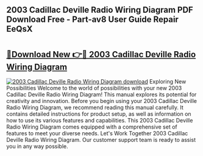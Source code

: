 ## 2003 Cadillac Deville Radio Wiring Diagram PDF Download Free - Part-av8 User Guide Repair EeQsX

# <h2><a href="http://dfndoc6.blite.top/?on=2003+Cadillac+Deville+Radio+Wiring+Diagram">🔗Download New 👉🔴 2003 Cadillac Deville Radio Wiring Diagram</a></h2>

[![2003 Cadillac Deville Radio Wiring Diagram download](https://i.imgur.com/lujVjoI.png)](http://dfndoc6.blite.top/?on=2003+Cadillac+Deville+Radio+Wiring+Diagram)
Exploring New Possibilities Welcome to the world of possibilities with your new 2003 Cadillac Deville Radio Wiring Diagram! This manual explores its potential for creativity and innovation. Before you begin using your 2003 Cadillac Deville Radio Wiring Diagram, we recommend reading this manual carefully. It contains detailed instructions for product setup, as well as information on how to use its various features and capabilities. This 2003 Cadillac Deville Radio Wiring Diagram comes equipped with a comprehensive set of features to meet your diverse needs. Let's Work Together 2003 Cadillac Deville Radio Wiring Diagram. Our customer support team is ready to assist you in any way possible.
